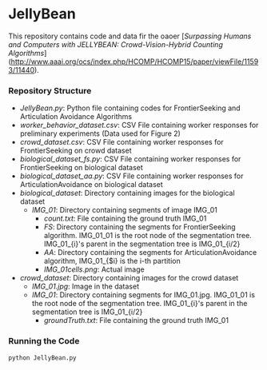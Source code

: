 # JellyBean

This repository contains code and data fir the oaoer
[*Surpassing Humans and Computers with JELLYBEAN: Crowd-Vision-Hybrid Counting Algorithms*]
(http://www.aaai.org/ocs/index.php/HCOMP/HCOMP15/paper/viewFile/11593/11440).

### Repository Structure
- *JellyBean.py*: Python file containing codes for FrontierSeeking and Articulation Avoidance Algorithms
- *worker_behavior_dataset.csv*: CSV File containing worker responses for preliminary experiments (Data used for Figure 2)
- *crowd_dataset.csv*: CSV File containing worker responses for FrontierSeeking on crowd dataset
- *biological_dataset_fs.py*: CSV File containing worker responses for FrontierSeeking on biological dataset
- *biological_dataset_aa.py*: CSV File containing worker responses for ArticulationAvoidance on biological dataset
- *biological_dataset*: Directory containing images for the biological dataset
  - *IMG_01*: Directory containing segments of image IMG_01
    - *count.txt*: File containing the ground truth IMG_01
    - *FS*: Directory containing the segments for FrontierSeeking algorithm. IMG_01_01 is the root node of the segmentation tree. IMG_01_{i}'s parent in the segmentation tree is IMG_01_{i/2}
    - *AA*: Directory containing the segments for ArticulationAvoidance algorithm, IMG_01_{$i} is the i-th partition
    - *IMG_01cells.png*: Actual image
- *crowd_dataset*: Directory containing images for the crowd dataset
  - *IMG_01.jpg*: Image in the dataset
  - *IMG_01*: Directory containing segments for IMG_01.jpg. IMG_01_01 is the root node of the segmentation tree. IMG_01_{i}'s parent in the segmentation tree is IMG_01_{i/2}
    - *groundTruth.txt*: File containing the ground truth IMG_01

### Running the Code
```
python JellyBean.py
```

    
